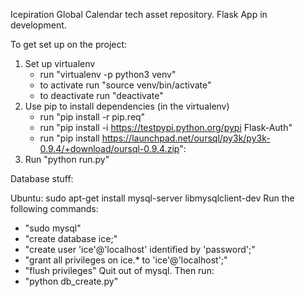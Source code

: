Icepiration Global Calendar tech asset repository. Flask App in development.

To get set up on the project:

1. Set up virtualenv
    - run "virtualenv -p python3 venv"
    - to activate run "source venv/bin/activate"
    - to deactivate run "deactivate"
2. Use pip to install dependencies (in the virtualenv)
    - run "pip install -r pip.req"
    - run "pip install -i https://testpypi.python.org/pypi Flask-Auth"
    - run "pip install https://launchpad.net/oursql/py3k/py3k-0.9.4/+download/oursql-0.9.4.zip":
3. Run "python run.py"

Database stuff:

Ubuntu: sudo apt-get install mysql-server libmysqlclient-dev
Run the following commands:
- "sudo mysql"
- "create database ice;"
- "create user 'ice'@'localhost' identified by 'password';"
- "grant all privileges on ice.* to 'ice'@'localhost';"
- "flush privileges"
Quit out of mysql. Then run:
- "python db_create.py"
